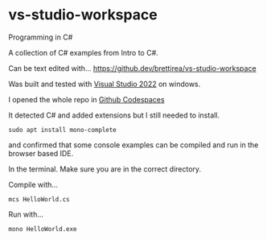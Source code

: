 # vs-studio-workspace
Programming in C#

A collection of C# examples from Intro to C#.

Can be text edited with... https://github.dev/brettjrea/vs-studio-workspace

Was built and tested with [Visual Studio 2022](https://visualstudio.microsoft.com/vs/) on windows.

I opened the whole repo in [Github Codespaces](https://github.com/features/codespaces) 

It detected C# and added extensions but I still needed to install.

```sudo apt install mono-complete```

and confirmed that some console examples can be compiled and run in the browser based IDE.


In the terminal. Make sure you are in the correct directory.

Compile with...

```mcs HelloWorld.cs```

Run with...

```mono HelloWorld.exe```
